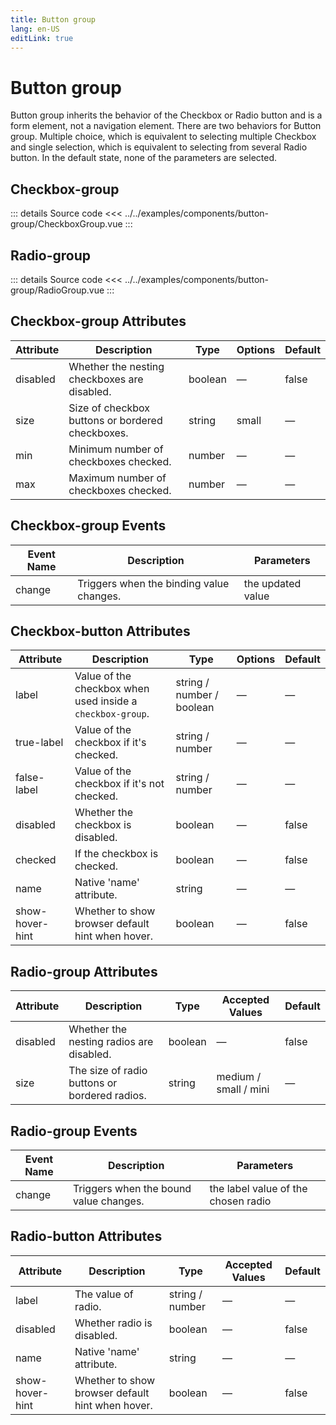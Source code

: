 ```yaml
---
title: Button group
lang: en-US
editLink: true
---
```


# Button group

Button group inherits the behavior of the Checkbox or Radio button and is a form element, not a navigation element. There are two behaviors for Button group. Multiple choice, which is equivalent to selecting multiple Checkbox and single selection, which is equivalent to selecting from several Radio button. In the default state, none of the parameters are selected.

## Checkbox-group

<CheckboxGroup />

::: details Source code
<<< ../../examples/components/button-group/CheckboxGroup.vue
:::

## Radio-group

<RadioGroup />

::: details Source code
<<< ../../examples/components/button-group/RadioGroup.vue
:::

## Checkbox-group Attributes

| Attribute | Description | Type | Options | Default |
| --------- | ----------- | ---- | ------- | ------- |
| disabled | Whether the nesting checkboxes are disabled. | boolean | — | false |
| size | Size of checkbox buttons or bordered checkboxes. | string | small | — |
| min | Minimum number of checkboxes checked. | number | — | — |
| max | Maximum number of checkboxes checked. | number | — | — |

## Checkbox-group Events

| Event Name | Description | Parameters |
| ---------- | ----------- | ---------- |
| change | Triggers when the binding value changes. | the updated value |

## Checkbox-button Attributes

| Attribute | Description | Type | Options | Default |
| --------- | ----------- | ---- | ------- | ------- |
| label | Value of the checkbox when used inside a `checkbox-group`. | string / number / boolean | — | — |
| true-label | Value of the checkbox if it's checked. | string / number | — | — |
| false-label | Value of the checkbox if it's not checked. | string / number | — | — |
| disabled | Whether the checkbox is disabled. | boolean | — | false |
| checked | If the checkbox is checked. | boolean | — | false |
| name | Native 'name' attribute. | string | — | — |
| show-hover-hint | Whether to show browser default hint when hover. | boolean | — | false |

## Radio-group Attributes

| Attribute | Description | Type | Accepted Values | Default |
| --------- | ----------- | ---- | --------------- | ------- |
| disabled | Whether the nesting radios are disabled. | boolean | — | false |
| size | The size of radio buttons or bordered radios. | string | medium / small / mini | — |

## Radio-group Events

| Event Name | Description | Parameters |
| ---------- | ----------- | ---------- |
| change | Triggers when the bound value changes. | the label value of the chosen radio |

## Radio-button Attributes

| Attribute | Description | Type | Accepted Values | Default |
| --------- | ----------- | ---- | --------------- | ------- |
| label | The value of radio. | string / number | — | — |
| disabled | Whether radio is disabled. | boolean | — | false |
| name | Native 'name' attribute. | string | — | — |
| show-hover-hint | Whether to show browser default hint when hover. | boolean | — | false |

<script setup>
  import CheckboxGroup from 'examples/components/button-group/CheckboxGroup.vue';
  import RadioGroup from 'examples/components/button-group/RadioGroup.vue';
</script>
